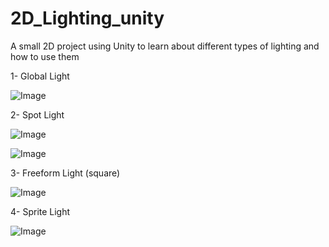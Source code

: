 # 2D_Lighting_unity
A small 2D project using Unity to learn about different types of lighting and how to use them

1- Global Light

![Image](https://github.com/user-attachments/assets/655f5fc8-52c4-42d4-b6ba-3a293d36a513)

2- Spot Light

![Image](https://github.com/user-attachments/assets/24220a3c-3a38-4ef6-96ab-960824a49e96)

![Image](https://github.com/user-attachments/assets/3ec408b0-dc16-4d8a-827c-24814cfc1a17)

3- Freeform Light (square)

![Image](https://github.com/user-attachments/assets/137ebe3e-a728-4126-a1a2-2dcc85b27060)

4- Sprite Light

![Image](https://github.com/user-attachments/assets/240da064-1114-42e2-87d9-469a97f074e8)

